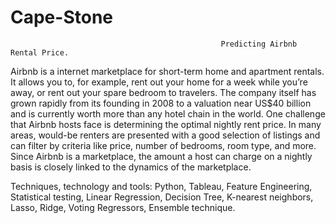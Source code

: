 # Cape-Stone

                                                   Predicting Airbnb Rental Price.

Airbnb is a internet marketplace for short-term home and apartment rentals. 
It allows you to, for example, rent out your home for a week while you’re away, or rent out your spare bedroom to travelers. 
The company itself has grown rapidly from its founding in 2008 to a valuation near US$40 billion and is currently worth more than any hotel chain in the world.
One challenge that Airbnb hosts face is determining the optimal nightly rent price. In many areas, would-be renters are presented with a good selection of listings and can filter by criteria like price, number of bedrooms, room type, and more. Since Airbnb is a marketplace, the amount a host can charge on a nightly basis is closely linked to the dynamics of the marketplace.

Techniques, technology and tools: Python, Tableau, Feature Engineering, Statistical testing, Linear Regression, Decision Tree, K-nearest neighbors, Lasso, Ridge, Voting Regressors, Ensemble technique.
